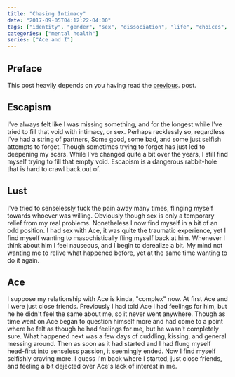 ```yaml
---
title: "Chasing Intimacy"
date: "2017-09-05T04:12:22-04:00"
tags: ["identity", "gender", "sex", "dissociation", "life", "choices", "regret"]
categories: ["mental health"]
series: ["Ace and I"]
---
```


## Preface

This post heavily depends on you having read the
[previous](http://localhost:1313/disconnected/post/sex-is-sex/). post.

## Escapism

I've always felt like I was missing something, and for the longest while I've
tried to fill that void with intimacy, or sex. Perhaps recklessly so, regardless
I've had a string of partners, Some good, some bad, and some just selfish
attempts to forget. Though sometimes trying to forget has just led to deepening
my scars. While I've changed quite a bit over the years, I still find myself
trying to fill that empty void. Escapism is a dangerous rabbit-hole that is hard
to crawl back out of.

## Lust

I've tried to senselessly fuck the pain away many times, flinging myself towards
whoever was willing. Obviously though sex is only a temporary relief from my
real problems. Nonetheless I now find myself in a bit of an odd position. I
had sex with Ace, it was quite the traumatic experience, yet I find myself
wanting to masochistically fling myself back at him. Whenever I think about him
I feel nauseous, and I begin to derealize a bit. My mind not wanting me to
relive what happened before, yet at the same time wanting to do it again.

## Ace

I suppose my relationship with Ace is kinda, "complex" now. At first Ace and I
were just close friends. Previously I had told Ace I had feelings for him, but
he he didn't feel the same about me, so it never went anywhere. Though as time
went on Ace began to question himself more and had come to a point where he felt
as though he had feelings for me, but he wasn't completely sure. What happened
next was a few days of cuddling, kissing, and general messing around. Then as
soon as it had started and I had flung myself head-first into senseless passion,
it seemingly ended. Now I find myself selfishly craving more. I guess I'm back
where I started, just close friends, and feeling a bit dejected over Ace's lack
of interest in me.
